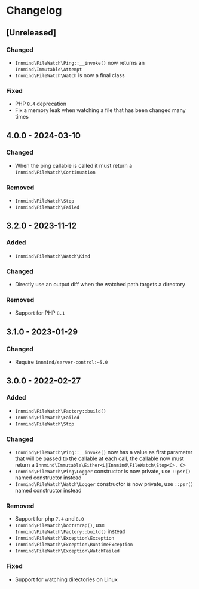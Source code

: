 # Changelog

## [Unreleased]

### Changed

- `Innmind\FileWatch\Ping::__invoke()` now returns an `Innmind\Immutable\Attempt`
- `Innmind\FileWatch\Watch` is now a final class

### Fixed

- PHP `8.4` deprecation
- Fix a memory leak when watching a file that has been changed many times

## 4.0.0 - 2024-03-10

### Changed

- When the ping callable is called it must return a `Innmind\FileWatch\Continuation`

### Removed

- `Innmind\FileWatch\Stop`
- `Innmind\FileWatch\Failed`

## 3.2.0 - 2023-11-12

### Added

- `Innmind\FileWatch\Watch\Kind`

### Changed

- Directly use an output diff when the watched path targets a directory

### Removed

- Support for PHP `8.1`

## 3.1.0 - 2023-01-29

### Changed

- Require `innmind/server-control:~5.0`

## 3.0.0 - 2022-02-27

### Added

- `Innmind\FileWatch\Factory::build()`
- `Innmind\FileWatch\Failed`
- `Innmind\FileWatch\Stop`

### Changed

- `Innmind\FileWatch\Ping::__invoke()` now has a value as first parameter that will be passed to the callable at each call, the callable now must return a `Innmind\Immutable\Either<L|Innmind\FileWatch\Stop<C>, C>`
- `Innmind\FileWatch\Ping\Logger` constructor is now private, use `::psr()` named constructor instead
- `Innmind\FileWatch\Watch\Logger` constructor is now private, use `::psr()` named constructor instead

### Removed

- Support for php `7.4` and `8.0`
- `Innmind\FileWatch\bootstrap()`, use `Innmind\FileWatch\Factory::build()` instead
- `Innmind\FileWatch\Exception\Exception`
- `Innmind\FileWatch\Exception\RuntimeException`
- `Innmind\FileWatch\Exception\WatchFailed`

### Fixed

- Support for watching directories on Linux
